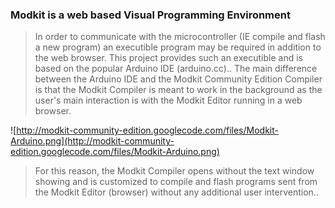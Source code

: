 ### Modkit is a web based Visual Programming Environment ###

> In order to communicate with the microcontroller (IE compile and flash a new program) an executible program may be required in addition to the web browser.  This project provides such an executible and is based on the popular Arduino IDE (arduino.cc)..  The main difference between the Arduino IDE and the Modkit Community Edition Compiler is that the Modkit Compiler is meant to work in the background as the user's main interaction is with the Modkit Editor running in a web browser.

![http://modkit-community-edition.googlecode.com/files/Modkit-Arduino.png](http://modkit-community-edition.googlecode.com/files/Modkit-Arduino.png)

> For this reason, the Modkit Compiler opens without the text window showing and is customized to compile and flash programs sent from the Modkit Editor (browser) without any additional user intervention..